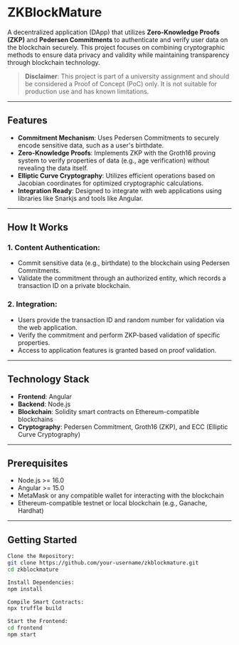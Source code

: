 # ZKBlockMature

A decentralized application (DApp) that utilizes **Zero-Knowledge Proofs (ZKP)** and **Pedersen Commitments** to authenticate and verify user data on the blockchain securely. This project focuses on combining cryptographic methods to ensure data privacy and validity while maintaining transparency through blockchain technology.

> **Disclaimer**: This project is part of a university assignment and should be considered a Proof of Concept (PoC) only. It is not suitable for production use and has known limitations.

---

## Features

- **Commitment Mechanism**: Uses Pedersen Commitments to securely encode sensitive data, such as a user's birthdate.
- **Zero-Knowledge Proofs**: Implements ZKP with the Groth16 proving system to verify properties of data (e.g., age verification) without revealing the data itself.
- **Elliptic Curve Cryptography**: Utilizes efficient operations based on Jacobian coordinates for optimized cryptographic calculations.
- **Integration Ready**: Designed to integrate with web applications using libraries like Snarkjs and tools like Angular.

---

## How It Works

### 1. **Content Authentication**:
   - Commit sensitive data (e.g., birthdate) to the blockchain using Pedersen Commitments.
   - Validate the commitment through an authorized entity, which records a transaction ID on a private blockchain.

### 2. **Integration**:
   - Users provide the transaction ID and random number for validation via the web application.
   - Verify the commitment and perform ZKP-based validation of specific properties.
   - Access to application features is granted based on proof validation.

---

## Technology Stack

- **Frontend**: Angular
- **Backend**: Node.js
- **Blockchain**: Solidity smart contracts on Ethereum-compatible blockchains
- **Cryptography**: Pedersen Commitment, Groth16 (ZKP), and ECC (Elliptic Curve Cryptography)

---

## Prerequisites

- Node.js >= 16.0
- Angular >= 15.0
- MetaMask or any compatible wallet for interacting with the blockchain
- Ethereum-compatible testnet or local blockchain (e.g., Ganache, Hardhat)

---

## Getting Started

```bash
Clone the Repository:
git clone https://github.com/your-username/zkblockmature.git
cd zkblockmature

Install Dependencies:
npm install

Compile Smart Contracts:
npx truffle build

Start the Frontend:
cd frontend
npm start
```
